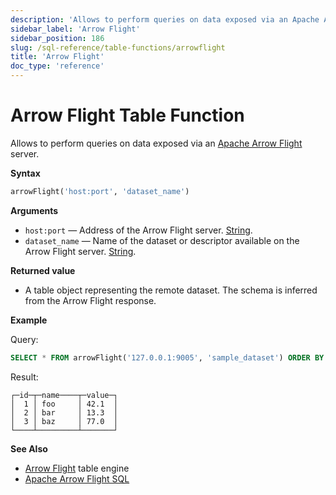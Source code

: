 ```yaml
---
description: 'Allows to perform queries on data exposed via an Apache Arrow Flight server.'
sidebar_label: 'Arrow Flight'
sidebar_position: 186
slug: /sql-reference/table-functions/arrowflight
title: 'Arrow Flight'
doc_type: 'reference'
---
```


# Arrow Flight Table Function

Allows to perform queries on data exposed via an [Apache Arrow Flight](../../interfaces/arrowflight.md) server.

**Syntax**

```sql
arrowFlight('host:port', 'dataset_name')
```

**Arguments**

* `host:port` — Address of the Arrow Flight server. [String](../../sql-reference/data-types/string.md).
* `dataset_name` — Name of the dataset or descriptor available on the Arrow Flight server. [String](../../sql-reference/data-types/string.md).

**Returned value**

* A table object representing the remote dataset. The schema is inferred from the Arrow Flight response.

**Example**

Query:

```sql
SELECT * FROM arrowFlight('127.0.0.1:9005', 'sample_dataset') ORDER BY id;
```

Result:

```text
┌─id─┬─name────┬─value─┐
│  1 │ foo     │ 42.1  │
│  2 │ bar     │ 13.3  │
│  3 │ baz     │ 77.0  │
└────┴─────────┴───────┘
```

**See Also**

* [Arrow Flight](../../engines/table-engines/integrations/arrowflight.md) table engine
* [Apache Arrow Flight SQL](https://arrow.apache.org/docs/format/FlightSql.html)
